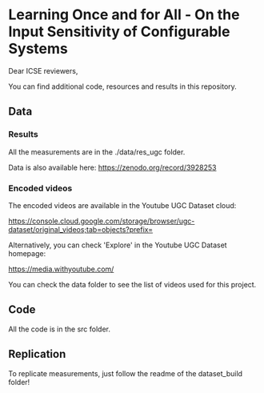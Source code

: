 # Learning Once and for All - On the Input Sensitivity of Configurable Systems

Dear ICSE reviewers,

You can find additional code, resources and results in this repository.

## Data

### Results

All the measurements are in the ./data/res_ugc folder.

Data is also available here: https://zenodo.org/record/3928253

### Encoded videos

The encoded videos are available in the Youtube UGC Dataset cloud:

https://console.cloud.google.com/storage/browser/ugc-dataset/original_videos;tab=objects?prefix=

Alternatively, you can check 'Explore' in the Youtube UGC Dataset homepage:

https://media.withyoutube.com/

You can check the data folder to see the list of videos used for this project.

## Code

All the code is in the src folder.


## Replication

To replicate measurements, just follow the readme of the dataset_build folder!




